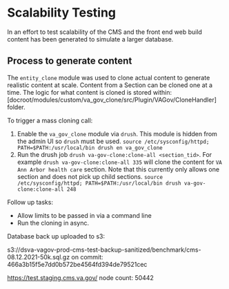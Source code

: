 # Scalability Testing

In an effort to test scalability of the CMS and the front end web build content has been generated to simulate a larger database.

## Process to generate content

The `entity_clone` module was used to clone actual content to generate realistic content at scale.  Content from a Section can be cloned one at a time.  The logic for what content is cloned is stored within: [docroot/modules/custom/va_gov_clone/src/Plugin/VAGov/CloneHandler] folder.

To trigger a mass cloning call:
1. Enable the `va_gov_clone` module via `drush`.  This module is hidden from the admin UI so `drush` must be used.
  `source /etc/sysconfig/httpd; PATH=$PATH:/usr/local/bin drush en va_gov_clone`
2. Run the drush job `drush va-gov-clone:clone-all <section_tid>`.  For example `drush va-gov-clone:clone-all 335` will clone the content for `VA Ann Arbor health care` section.  Note that this currently only allows one section and does not pick up child sections.
  `source /etc/sysconfig/httpd; PATH=$PATH:/usr/local/bin drush va-gov-clone:clone-all 248`

Follow up tasks:
* Allow limits to be passed in via a command line
* Run the cloning in async.

Database back up uploaded to s3:

s3://dsva-vagov-prod-cms-test-backup-sanitized/benchmark/cms-08.12.2021-50k.sql.gz
on commit: 466a3b15f5e7dd0b572be4564fd394de79521cec

https://test.staging.cms.va.gov/
node count: 50442



